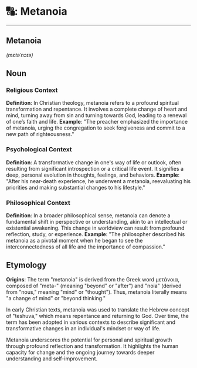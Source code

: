 # 🔠: Metanoia

- - -

## Metanoia

*(mɛtəˈnɔɪə)*

## Noun

### Religious Context
**Definition**: In Christian theology, metanoia refers to a profound spiritual transformation and repentance. It involves a complete change of heart and mind, turning away from sin and turning towards God, leading to a renewal of one’s faith and life.
**Example**: "The preacher emphasized the importance of metanoia, urging the congregation to seek forgiveness and commit to a new path of righteousness."

### Psychological Context
**Definition**: A transformative change in one's way of life or outlook, often resulting from significant introspection or a critical life event. It signifies a deep, personal evolution in thoughts, feelings, and behaviors.
**Example**: "After his near-death experience, he underwent a metanoia, reevaluating his priorities and making substantial changes to his lifestyle."

### Philosophical Context
**Definition**: In a broader philosophical sense, metanoia can denote a fundamental shift in perspective or understanding, akin to an intellectual or existential awakening. This change in worldview can result from profound reflection, study, or experience.
**Example**: "The philosopher described his metanoia as a pivotal moment when he began to see the interconnectedness of all life and the importance of compassion."

## Etymology
**Origins**: The term "metanoia" is derived from the Greek word μετάνοια, composed of "meta-" (meaning "beyond" or "after") and "noia" (derived from "nous," meaning "mind" or "thought"). Thus, metanoia literally means "a change of mind" or "beyond thinking."

In early Christian texts, metanoia was used to translate the Hebrew concept of "teshuva," which means repentance and returning to God. Over time, the term has been adopted in various contexts to describe significant and transformative changes in an individual's mindset or way of life.

Metanoia underscores the potential for personal and spiritual growth through profound reflection and transformation. It highlights the human capacity for change and the ongoing journey towards deeper understanding and self-improvement.